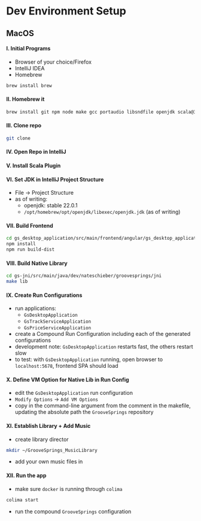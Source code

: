 # Dev Environment Setup
## MacOS

#### I. Initial Programs

- Browser of your choice/Firefox
- IntelliJ IDEA
- Homebrew
```bash
brew install brew
```

#### II. Homebrew it
```bash
brew install git npm node make gcc portaudio libsndfile openjdk scala@3.3 docker docker-compose colima
```

#### III. Clone repo
```bash
git clone
```

#### IV. Open Repo in IntelliJ

#### V. Install Scala Plugin

#### VI. Set JDK in IntelliJ Project Structure

- File -> Project Structure
- as of writing:
  - openjdk: stable 22.0.1
  - `/opt/homebrew/opt/openjdk/libexec/openjdk.jdk` (as of writing)

#### VII. Build Frontend

```bash
cd gs_desktop_application/src/main/frontend/angular/gs_desktop_application
npm install
npm run build-dist
```

#### VIII. Build Native Library
```bash
cd gs-jni/src/main/java/dev/nateschieber/groovesprings/jni
make lib
```

#### IX. Create Run Configurations
- run applications: 
  - `GsDesktopApplication`
  - `GsTrackServiceApplication`
  - `GsPriceServiceApplication`
- create a Compound Run Configuration including each of the generated configurations
- development note: `GsDesktopApplication` restarts fast, the others restart slow
- to test: with `GsDesktopApplication` running, open browser to `localhost:5678`, frontend SPA should load

#### X. Define VM Option for Native Lib in Run Config
- edit the `GsDesktopApplication` run configuration
- `Modify Options` -> `Add VM Options`
- copy in the command-line argument from the comment in the makefile, updating the absolute path the `GrooveSprings` repository


#### XI. Establish Library + Add Music
- create library director
```bash
mkdir ~/GrooveSprings_MusicLibrary
```
- add your own music files in


#### XII. Run the app
- make sure `docker` is running through `colima`
```bash
colima start
```
- run the compound `GrooveSprings` configuration